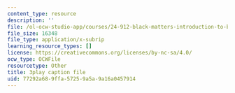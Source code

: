```yaml
---
content_type: resource
description: ''
file: /ol-ocw-studio-app/courses/24-912-black-matters-introduction-to-black-studies-spring-2017/77292a689ffa57259a5a9a16a0457914_3XF8HRxS-5g.vtt
file_size: 16348
file_type: application/x-subrip
learning_resource_types: []
license: https://creativecommons.org/licenses/by-nc-sa/4.0/
ocw_type: OCWFile
resourcetype: Other
title: 3play caption file
uid: 77292a68-9ffa-5725-9a5a-9a16a0457914
---
```

